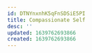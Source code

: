 ```yaml
---
id: DTNYnxnhK5qFnSDSiE5PI
title: Compassionate Self
desc: ''
updated: 1639762693866
created: 1639762693866
---
```


